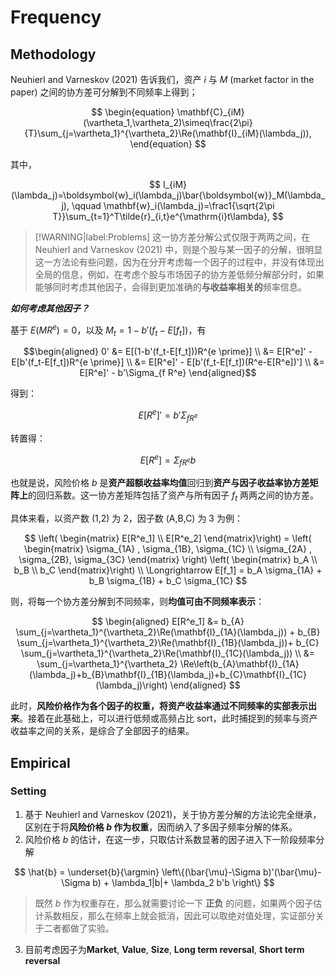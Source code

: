 # Frequency

## Methodology

Neuhierl and Varneskov (2021) 告诉我们，资产 $i$ 与 $M$ (market factor in the paper) 之间的协方差可分解到不同频率上得到；

$$
\begin{equation}
    \mathbf{C}_{iM}(\vartheta_1,\vartheta_2)\simeq\frac{2\pi}{T}\sum_{j=\vartheta_1}^{\vartheta_2}\Re(\mathbf{I}_{iM}(\lambda_j)),
\end{equation}
$$

其中，

$$
I_{iM}(\lambda_j)=\boldsymbol{w}_i(\lambda_j)\bar{\boldsymbol{w}}_M(\lambda_j), \qquad \mathbf{w}_i(\lambda_j)=\frac1{\sqrt{2\pi T}}\sum_{t=1}^T\tilde{r}_{i,t}e^{\mathrm{i}t\lambda},
$$

> [!WARNING|label:Problems]
> 这一协方差分解公式仅限于两两之间，在 Neuhierl and Varneskov (2021) 中，则是个股与某一因子的分解，很明显这一方法论有些问题，因为在分开考虑每一个因子的过程中，并没有体现出全局的信息，例如，在考虑个股与市场因子的协方差低频分解部分时，如果能够同时考虑其他因子，会得到更加准确的**与收益率相关的**频率信息。

***如何考虑其他因子？***

基于 $E(MR^e) = 0$，以及 $M_t = 1 - b'(f_t-E[f_t])$，有


$$\begin{aligned}
0' &= E[(1-b'(f_t-E[f_t]))R^{e \prime}]    \\
&= E[R^e]' - E[b'(f_t-E[f_t])R^{e \prime}] \\
&= E[R^e]' - E[b'(f_t-E[f_t])(R^e-E[R^e])'] \\
&= E[R^e]' - b'\Sigma_{f R^e}
\end{aligned}$$

得到：

$$
E[R^e]' = b'\Sigma_{f R^e}
$$

转置得：

$$
\begin{equation}
    E[R^e] = \Sigma_{f R^e}b
\end{equation}
$$

也就是说，风险价格 $b$ 是**资产超额收益率均值**回归到**资产与因子收益率协方差矩阵上**的回归系数。这一协方差矩阵包括了资产与所有因子 $f_t$ 两两之间的协方差。

具体来看，以资产数 (1,2) 为 2，因子数 (A,B,C) 为 3 为例：

$$
\left(  
\begin{matrix}
    E[R^e_1] \\ E[R^e_2]
\end{matrix}\right) = 
\left( \begin{matrix}
    \sigma_{1A} , \sigma_{1B}, \sigma_{1C} \\
    \sigma_{2A} , \sigma_{2B}, \sigma_{3C}
\end{matrix} \right) 
\left(  
\begin{matrix}
    b_A \\ b_B \\ b_C
\end{matrix}\right)
\\
\Longrightarrow E[f_1] = b_A \sigma_{1A} + b_B \sigma_{1B} + b_C \sigma_{1C}
$$

则，将每一个协方差分解到不同频率，则**均值可由不同频率表示**：

$$
\begin{aligned}
    E[R^e_1] &= b_{A} \sum_{j=\vartheta_1}^{\vartheta_2}\Re(\mathbf{I}_{1A}(\lambda_j)) + b_{B} \sum_{j=\vartheta_1}^{\vartheta_2}\Re(\mathbf{I}_{1B}(\lambda_j))+ b_{C} \sum_{j=\vartheta_1}^{\vartheta_2}\Re(\mathbf{I}_{1C}(\lambda_j)) \\    
    &= \sum_{j=\vartheta_1}^{\vartheta_2} \Re\left(b_{A}\mathbf{I}_{1A}(\lambda_j)+b_{B}\mathbf{I}_{1B}(\lambda_j)+b_{C}\mathbf{I}_{1C}(\lambda_j)\right)
\end{aligned}
$$

此时，**风险价格作为各个因子的权重，将资产收益率通过不同频率的实部表示出来**。接着在此基础上，可以进行低频或高频占比 sort，此时捕捉到的频率与资产收益率之间的关系，是综合了全部因子的结果。

## Empirical

### Setting

1. 基于 Neuhierl and Varneskov (2021)，关于协方差分解的方法论完全继承，区别在于将**风险价格 $b$ 作为权重**，因而纳入了多因子频率分解的体系。
2. 风险价格 $b$ 的估计，在这一步，只取估计系数显著的因子进入下一阶段频率分解

$$
    \hat{b} = \underset{b}{\argmin} \left\{(\bar{\mu}-\Sigma b)'(\bar{\mu}-\Sigma b) + \lambda_1|b|+ \lambda_2 b'b \right\}
$$

> 既然 $b$ 作为权重存在，那么就需要讨论一下 **正负** 的问题，如果两个因子估计系数相反，那么在频率上就会抵消，因此可以取绝对值处理，实证部分关于二者都做了实验。

3. 目前考虑因子为**Market**, **Value**, **Size**, **Long term reversal**, **Short term reversal**
